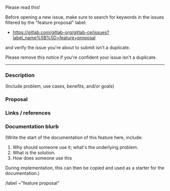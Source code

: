 Please read this!

Before opening a new issue, make sure to search for keywords in the issues
filtered by the "feature proposal" label:

- https://gitlab.com/gitlab-org/gitlab-ce/issues?label_name%5B%5D=feature+proposal

and verify the issue you're about to submit isn't a duplicate.

Please remove this notice if you're confident your issue isn't a duplicate.

------

### Description

(Include problem, use cases, benefits, and/or goals)

### Proposal

### Links / references

### Documentation blurb

(Write the start of the documentation of this feature here, include:

1. Why should someone use it; what's the underlying problem.
2. What is the solution.
3. How does someone use this

During implementation, this can then be copied and used as a starter for the documentation.)

/label ~"feature proposal"
